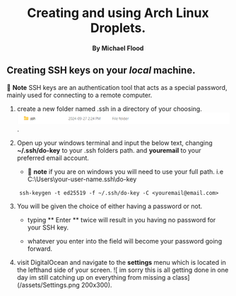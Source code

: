  <!-- - Create SSH keys on your local machine.
    - Add a custom Arch Linux image using the web console
    - Create a Droplet running Arch Linux using the DigitalOcean web console.
    - Use a cloud-init configuration file to automate initial setup tasks (e.g., user -->
# <center> Creating and using Arch Linux Droplets.</center>
#### <center> By Michael Flood</center>

## Creating SSH keys on your ***local*** machine.
:memo: **Note** SSH keys are an authentication tool that acts as a special password, mainly used for connecting to a remote computer.

1. create a new folder named .ssh in a directory of your choosing.
![ if theres no image here fail me](/assets/sshfolder.png).

2. Open up your windows terminal and input the below text, changing **~/.ssh/do-key** to your .ssh folders path. and **youremail** to your preferred email account.

    * :memo: **note** if you are on windows you  will need to use your full path. i.e  
     C:\Users\your-user-name\.ssh\do-key

``` 
    ssh-keygen -t ed25519 -f ~/.ssh/do-key -C <youremail@email.com>
```
3. You will be given the choice of either having a password or not.
    * typing ** Enter ** twice  will result in you having no password for your SSH key.

    * whatever you enter into the field will  become your password going forward.
4. visit DigitalOcean and navigate to the **settings** menu which is located in the lefthand side of your screen.
![ im sorry this is all getting done in one day im still catching up on everything from missing a class](/assets/Settings.png 200x300).